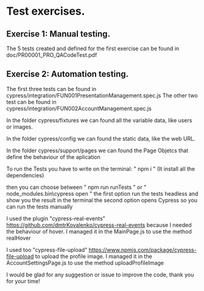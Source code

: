 # Test exercises.

## Exercise 1: Manual testing. 

The 5 tests created and defined for the first exercise can be found in doc/PR00001_PRO_QACodeTest.pdf

## Exercise 2: Automation testing. 

The first three tests can be found in cypress/integration/FUN001PresentationManagement.spec.js
The other two test can be found in cypress/integration/FUN002AccountManagement.spec.js

In the folder cypress/fixtures we can found all the variable data, like users or images.

In the folder cypress/config we can found the static data, like the web URL.

In the folder cypress/support/pages we can found the Page Objetcs that define the behaviour
of the aplication

To run the Tests you have to write on the terminal:
" npm i " (It install all the dependencies)

then you can choose between " npm run runTests " or " node_modules\.bin\cypress open "
the first option run the tests headless and show you the result in the terminal
the second option opens Cypress so you can run the tests manually

I used the plugin "cypress-real-events" https://github.com/dmtrKovalenko/cypress-real-events because I needed
the behaviour of hover. I managed it in the MainPage.js to use the method realHover

I used too "cypress-file-upload" https://www.npmjs.com/package/cypress-file-upload to upload the profile
image. I managed it in the AccountSettingsPage.js to use the method uploadProfileImage

I would be glad for any suggestion or issue to improve the code, thank you for your time!